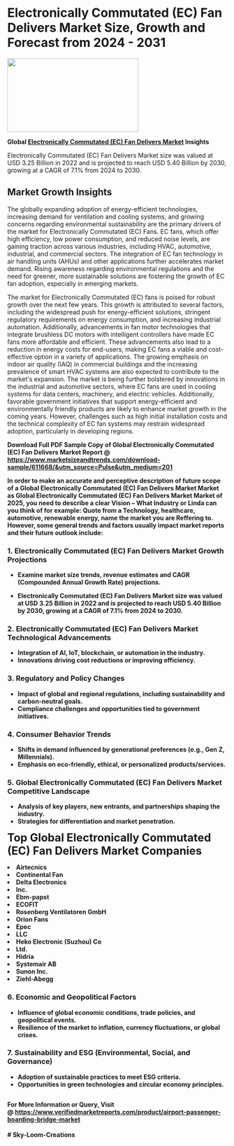 <H1>Electronically Commutated (EC) Fan Delivers Market Size, Growth and Forecast from 2024 - 2031</H1><img class="aligncenter size-medium wp-image-584254" src="https://thirdeyenews.in/wp-content/uploads/2024/09/Global-Market-Research-300x168.jpeg" alt="" width="300" height="168" /><p><strong>Global&nbsp;<a href="https://www.marketsizeandtrends.com/download-sample/611668/&amp;utm_source=Pulse&amp;utm_medium=201">Electronically Commutated (EC) Fan Delivers Market</a> Insights</strong></p><p>Electronically Commutated (EC) Fan Delivers Market size was valued at USD 3.25 Billion in 2022 and is projected to reach USD 5.40 Billion by 2030, growing at a CAGR of 7.1% from 2024 to 2030.</p><p><h2>Market Growth Insights</h2> <p>The globally expanding adoption of energy-efficient technologies, increasing demand for ventilation and cooling systems, and growing concerns regarding environmental sustainability are the primary drivers of the market for Electronically Commutated (EC) Fans. EC fans, which offer high efficiency, low power consumption, and reduced noise levels, are gaining traction across various industries, including HVAC, automotive, industrial, and commercial sectors. The integration of EC fan technology in air handling units (AHUs) and other applications further accelerates market demand. Rising awareness regarding environmental regulations and the need for greener, more sustainable solutions are fostering the growth of EC fan adoption, especially in emerging markets.</p> <p><strong></strong></p> <p>The market for Electronically Commutated (EC) fans is poised for robust growth over the next few years. This growth is attributed to several factors, including the widespread push for energy-efficient solutions, stringent regulatory requirements on energy consumption, and increasing industrial automation. Additionally, advancements in fan motor technologies that integrate brushless DC motors with intelligent controllers have made EC fans more affordable and efficient. These advancements also lead to a reduction in energy costs for end-users, making EC fans a viable and cost-effective option in a variety of applications. The growing emphasis on indoor air quality (IAQ) in commercial buildings and the increasing prevalence of smart HVAC systems are also expected to contribute to the market's expansion. The market is being further bolstered by innovations in the industrial and automotive sectors, where EC fans are used in cooling systems for data centers, machinery, and electric vehicles. Additionally, favorable government initiatives that support energy-efficient and environmentally friendly products are likely to enhance market growth in the coming years. However, challenges such as high initial installation costs and the technical complexity of EC fan systems may restrain widespread adoption, particularly in developing regions. <p><strong></p><p><span class=""><strong>Download Full PDF Sample Copy of Global Electronically Commutated (EC) Fan Delivers Market Report</strong> @ <a href="https://www.marketsizeandtrends.com/download-sample/611668/&amp;utm_source=Pulse&amp;utm_medium=201" target="_blank">https://www.marketsizeandtrends.com/download-sample/611668/&amp;utm_source=Pulse&amp;utm_medium=201</a></span></p><p>In order to make an accurate and perceptive description of future scope of a Global&nbsp;Electronically Commutated (EC) Fan Delivers Market Market as Global&nbsp;Electronically Commutated (EC) Fan Delivers Market Market of 2025, you need to describe a clear Vision &ndash; What Industry or Linda can you think of for example: Quote from a Technology, healthcare, automotive, renewable energy, name the market you are Reffering to. However, some general trends and factors usually impact market reports and their future outlook include:</p><h3>1.&nbsp;<strong>Electronically Commutated (EC) Fan Delivers Market Growth Projections</strong></h3><ul><li>Examine market size trends, revenue estimates and CAGR (Compounded Annual Growth Rate) projections.</li><li><p>Electronically Commutated (EC) Fan Delivers Market size was valued at USD 3.25 Billion in 2022 and is projected to reach USD 5.40 Billion by 2030, growing at a CAGR of 7.1% from 2024 to 2030.</p></li></ul><h3>2.&nbsp;<strong>Electronically Commutated (EC) Fan Delivers Market Technological Advancements</strong></h3><ul><li>Integration of AI, IoT, blockchain, or automation in the industry.</li><li>Innovations driving cost reductions or improving efficiency.</li></ul><h3>3.&nbsp;<strong>Regulatory and Policy Changes</strong></h3><ul><li>Impact of global and regional regulations, including sustainability and carbon-neutral goals.</li><li>Compliance challenges and opportunities tied to government initiatives.</li></ul><h3>4.&nbsp;<strong>Consumer Behavior Trends</strong></h3><ul><li>Shifts in demand influenced by generational preferences (e.g., Gen Z, Millennials).</li><li>Emphasis on eco-friendly, ethical, or personalized products/services.</li></ul><h3>5.&nbsp;<strong>Global Electronically Commutated (EC) Fan Delivers Market Competitive Landscape</strong></h3><ul><li>Analysis of key players, new entrants, and partnerships shaping the industry.</li><li>Strategies for differentiation and market penetration.</li></ul><p data-pm-slice="1 1 []"><span style="color: inherit; font-family: inherit; font-size: 25px;">Top Global Electronically Commutated (EC) Fan Delivers Market Companies</span></p><div class="" data-test-id=""><p><li>Airtecnics</li><li> Continental Fan</li><li> Delta Electronics</li><li> Inc.</li><li> Ebm-papst</li><li> ECOFIT</li><li> Rosenberg Ventilatoren GmbH</li><li> Orion Fans</li><li> Epec</li><li> LLC</li><li> Heko Electronic (Suzhou) Co</li><li>Ltd.</li><li> Hidria</li><li> Systemair AB</li><li> Sunon Inc.</li><li> Ziehl-Abegg</li></p></div><h3>6.&nbsp;<strong>Economic and Geopolitical Factors</strong></h3><ul><li>Influence of global economic conditions, trade policies, and geopolitical events.</li><li>Resilience of the market to inflation, currency fluctuations, or global crises.</li></ul><h3>7.&nbsp;<strong>Sustainability and ESG (Environmental, Social, and Governance)</strong></h3><ul><li>Adoption of sustainable practices to meet ESG criteria.</li><li>Opportunities in green technologies and circular economy principles.</li></ul><h2><strong style="font-size: 14px;">For More Information or Query, Visit @&nbsp;</strong><a style="background-color: #ffffff; font-size: 14px;" href="https://www.marketsizeandtrends.com/report/electronically-commutated-ec-fan-delivers-market/" target="_blank">https://www.verifiedmarketreports.com/product/airport-passenger-boarding-bridge-market</a></h2># Sky-Loom-Creations
